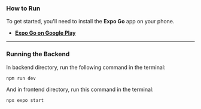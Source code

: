 ### How to Run

To get started, you'll need to install the **Expo Go** app on your phone.

* [**Expo Go on Google Play**](https://play.google.com/store/apps/details?id=host.exp.exponent)

---

### Running the Backend

In backend directory, run the following command in the terminal:

```
npm run dev
```


And in frontend directory, run this command in the terminal:

```
npx expo start
```
